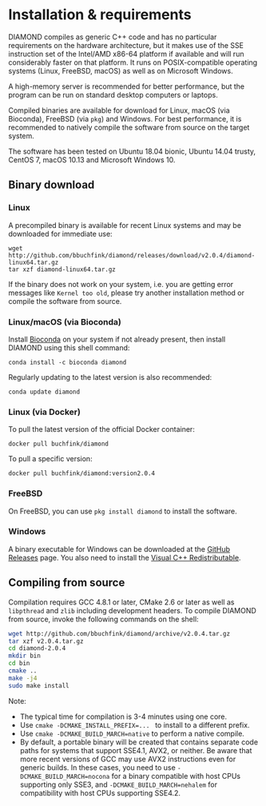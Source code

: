 # Installation & requirements

DIAMOND compiles as generic C++ code and has no particular requirements
on the hardware architecture, but it makes use of the SSE instruction
set of the Intel/AMD x86-64 platform if available and will run
considerably faster on that platform. It runs on POSIX-compatible
operating systems (Linux, FreeBSD, macOS) as well as on Microsoft
Windows.

A high-memory server is recommended for better performance, but the
program can be run on standard desktop computers or laptops.

Compiled binaries are available for download for Linux, macOS (via
Bioconda), FreeBSD (via `pkg`) and Windows. For best performance, it is
recommended to natively compile the software from source on the target
system.

The software has been tested on Ubuntu 18.04 bionic, Ubuntu 14.04 trusty,
CentOS 7, macOS 10.13 and Microsoft Windows 10.

## Binary download

### Linux

A precompiled binary is available for recent Linux systems and may be
downloaded for immediate use:

    wget http://github.com/bbuchfink/diamond/releases/download/v2.0.4/diamond-linux64.tar.gz
    tar xzf diamond-linux64.tar.gz

If the binary does not work on your system, i.e. you are getting error
messages like `Kernel too old`, please try another installation method
or compile the software from source.

### Linux/macOS (via Bioconda)

Install [Bioconda](https://bioconda.github.io/) on your system if not
already present, then install DIAMOND using this shell command:

    conda install -c bioconda diamond

Regularly updating to the latest version is also recommended:

    conda update diamond

### Linux (via Docker)

To pull the latest version of the official Docker container:

    docker pull buchfink/diamond

To pull a specific version:

    docker pull buchfink/diamond:version2.0.4

### FreeBSD

On FreeBSD, you can use `pkg install diamond` to install the software.

### Windows

A binary executable for Windows can be downloaded at the [GitHub Releases](https://github.com/bbuchfink/diamond/releases)
page. You also need to install the [Visual C++ Redistributable](https://www.microsoft.com/en-us/download/details.aspx?id=48145).

## Compiling from source

Compilation requires GCC 4.8.1 or later, CMake 2.6 or later as well as
`libpthread` and `zlib` including development headers. To compile DIAMOND
from source, invoke the following commands on the shell:

```bash
wget http://github.com/bbuchfink/diamond/archive/v2.0.4.tar.gz
tar xzf v2.0.4.tar.gz
cd diamond-2.0.4
mkdir bin
cd bin
cmake ..
make -j4
sudo make install
```

Note:

  - The typical time for compilation is 3-4 minutes using one core.
  - Use ` cmake -DCMAKE_INSTALL_PREFIX=...  ` to install to a different
    prefix.
  - Use `cmake -DCMAKE_BUILD_MARCH=native` to perform a native compile.
  - By default, a portable binary will be created that contains separate
    code paths for systems that support SSE4.1, AVX2, or neither. Be
    aware that more recent versions of GCC may use AVX2 instructions
    even for generic builds. In these cases, you need to use
    `-DCMAKE_BUILD_MARCH=nocona` for a binary compatible with host CPUs
    supporting only SSE3, and `-DCMAKE_BUILD_MARCH=nehalem` for compatibility
    with host CPUs supporting SSE4.2.
